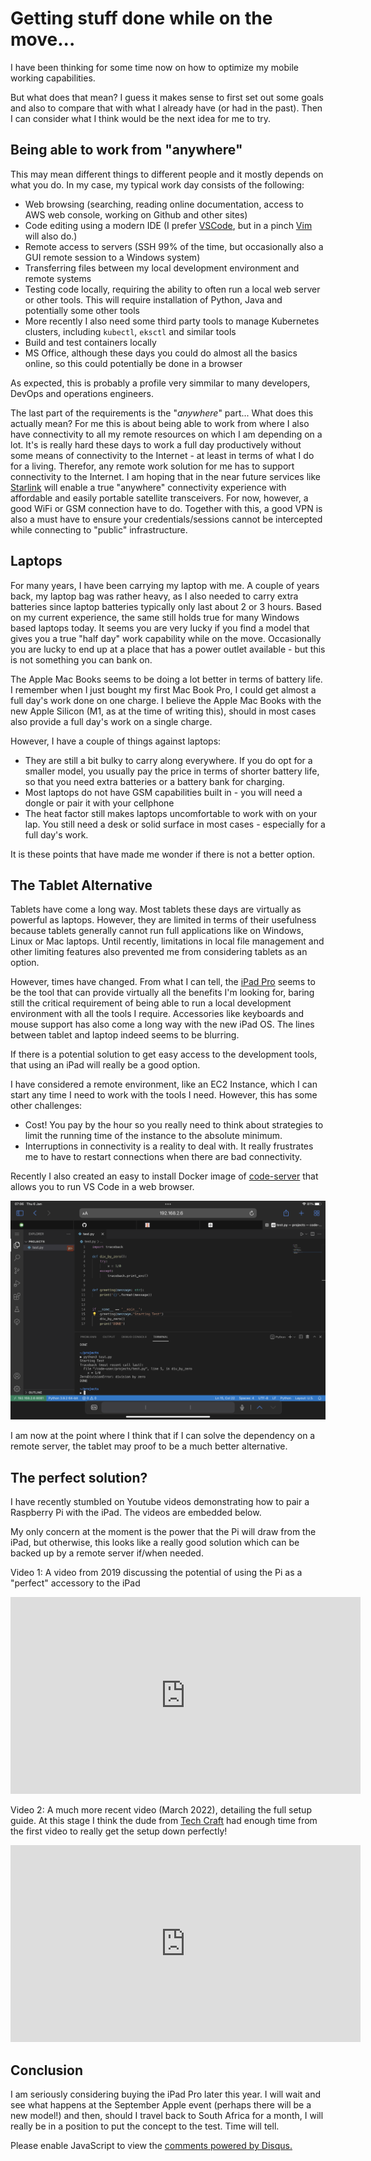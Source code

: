 # Getting stuff done while on the move...

I have been thinking for some time now on how to optimize my mobile working capabilities.

But what does that mean? I guess it makes sense to first set out some goals and also to compare that with what I already have (or had in the past). Then I can consider what I think would be the next idea for me to try.

## Being able to work from "anywhere"

This may mean different things to different people and it mostly depends on what you do. In my case, my typical work day consists of the following:

* Web browsing (searching, reading online documentation, access to AWS web console, working on Github and other sites)
* Code editing using a modern IDE (I prefer [VSCode](https://code.visualstudio.com/), but in a pinch [Vim](https://www.vim.org/) will also do.)
* Remote access to servers (SSH 99% of the time, but occasionally also a GUI remote session to a Windows system)
* Transferring files between my local development environment and remote systems
* Testing code locally, requiring the ability to often run a local web server or other tools. This will require installation of Python, Java and potentially some other tools
* More recently I also need some third party tools to manage Kubernetes clusters, including `kubectl`, `eksctl` and similar tools
* Build and test containers locally
* MS Office, although these days you could do almost all the basics online, so this could potentially be done in a browser

As expected, this is probably a profile very simmilar to many developers, DevOps and operations engineers.

The last part of the requirements is the "_anywhere_" part... What does this actually mean? For me this is about being able to work from where I also have connectivity to all my remote resources on which I am depending on a lot. It's is really hard these days to work a full day productively without some means of connectivity to the Internet - at least in terms of what I do for a living. Therefor, any remote work solution for me has to support connectivity to the Internet. I am hoping that in the near future services like [Starlink](https://www.starlink.com/) will enable a true "anywhere" connectivity experience with affordable and easily portable satellite transceivers. For now, however, a good WiFi or GSM connection have to do. Together with this, a good VPN is also a must have to ensure your credentials/sessions cannot be intercepted while connecting to "public" infrastructure.

## Laptops

For many years, I have been carrying my laptop with me. A couple of years back, my laptop bag was rather heavy, as I also needed to carry extra batteries since laptop batteries typically only last about 2 or 3 hours. Based on my current experience, the same still holds true for many Windows based laptops today. It seems you are very lucky if you find a model that gives you a true "half day" work capability while on the move. Occasionally you are lucky to end up at a place that has a power outlet available - but this is not something you can bank on.

The Apple Mac Books seems to be doing a lot better in terms of battery life. I remember when I just bought my first Mac Book Pro, I could get almost a full day's work done on one charge. I believe the Apple Mac Books with the new Apple Silicon (M1, as at the time of writing this), should in most cases also provide a full day's work on a single charge.

However, I have a couple of things against laptops:

* They are still a bit bulky to carry along everywhere. If you do opt for a smaller model, you usually pay the price in terms of shorter battery life, so that you need extra batteries or a battery bank for charging.
* Most laptops do not have GSM capabilities built in - you will need a dongle or pair it with your cellphone
* The heat factor still makes laptops uncomfortable to work with on your lap. You still need a desk or solid surface in most cases - especially for a full day's work.

It is these points that have made me wonder if there is not a better option.

## The Tablet Alternative

Tablets have come a long way. Most tablets these days are virtually as powerful as laptops. However, they are limited in terms of their usefulness because tablets generally cannot run full applications like on Windows, Linux or Mac laptops. Until recently, limitations in local file management and other limiting features also prevented me from considering tablets as an option.

However, times have changed. From what I can tell, the [iPad Pro](https://www.apple.com/ipad-pro/) seems to be the tool that can provide virtually all the benefits I'm looking for, baring still the critical requirement of being able to run a local development environment with all the tools I require. Accessories like keyboards and mouse support has also come a long way with the new iPad OS. The lines between tablet and laptop indeed seems to be blurring.

If there is a potential solution to get easy access to the development tools, that using an iPad will really be a good option.

I have considered a remote environment, like an EC2 Instance, which I can start any time I need to work with the tools I need. However, this has some other challenges:

* Cost! You pay by the hour so you really need to think about strategies to limit the running time of the instance to the absolute minimum.
* Interruptions in connectivity is a reality to deal with. It really frustrates me to have to restart connections when there are bad connectivity.

Recently I also created an easy to install Docker image of [code-server](https://github.com/cdr/code-server) that allows you to run VS Code in a web browser.

![VS Code Server running in a web browser](https://raw.githubusercontent.com/nicc777/code-container/main/screenshot.png)

I am now at the point where I think that if I can solve the dependency on a remote server, the tablet may proof to be a much better alternative.

## The perfect solution?

I have recently stumbled on Youtube videos demonstrating how to pair a Raspberry Pi with the iPad. The videos are embedded below.

My only concern at the moment is the power that the Pi will draw from the iPad, but otherwise, this looks like a really good solution which can be backed up by a remote server if/when needed.

Video 1: A video from 2019 discussing the potential of using the Pi as a "perfect" accessory to the iPad

<iframe width="560" height="315" src="https://www.youtube.com/embed/IR6sDcKo3V8" title="YouTube video player" frameborder="0" allow="accelerometer; autoplay; clipboard-write; encrypted-media; gyroscope; picture-in-picture" allowfullscreen></iframe>

Video 2: A much more recent video (March 2022), detailing the full setup guide. At this stage I think the dude from [Tech Craft](https://www.youtube.com/c/TechCrafted/videos) had enough time from the first video to really get the setup down perfectly!

<iframe width="560" height="315" src="https://www.youtube.com/embed/nwXGlf9Ammw" title="YouTube video player" frameborder="0" allow="accelerometer; autoplay; clipboard-write; encrypted-media; gyroscope; picture-in-picture" allowfullscreen></iframe>

## Conclusion

I am seriously considering buying the iPad Pro later this year. I will wait and see what happens at the September Apple event (perhaps there will be a new model!) and then, should I travel back to South Africa for a month, I will really be in a position to put the concept to the test. Time will tell.

<div id="disqus_thread"></div>
<script>
    /**
    *  RECOMMENDED CONFIGURATION VARIABLES: EDIT AND UNCOMMENT THE SECTION BELOW TO INSERT DYNAMIC VALUES FROM YOUR PLATFORM OR CMS.
    *  LEARN WHY DEFINING THESE VARIABLES IS IMPORTANT: https://disqus.com/admin/universalcode/#configuration-variables    */
    /*
    var disqus_config = function () {
    this.page.url = PAGE_URL;  // Replace PAGE_URL with your page's canonical URL variable
    this.page.identifier = PAGE_IDENTIFIER; // Replace PAGE_IDENTIFIER with your page's unique identifier variable
    };
    */
    (function() { // DON'T EDIT BELOW THIS LINE
    var d = document, s = d.createElement('script');
    s.src = 'https://nicc777.disqus.com/embed.js';
    s.setAttribute('data-timestamp', +new Date());
    (d.head || d.body).appendChild(s);
    })();
</script>
<noscript>Please enable JavaScript to view the <a href="https://disqus.com/?ref_noscript">comments powered by Disqus.</a></noscript>
